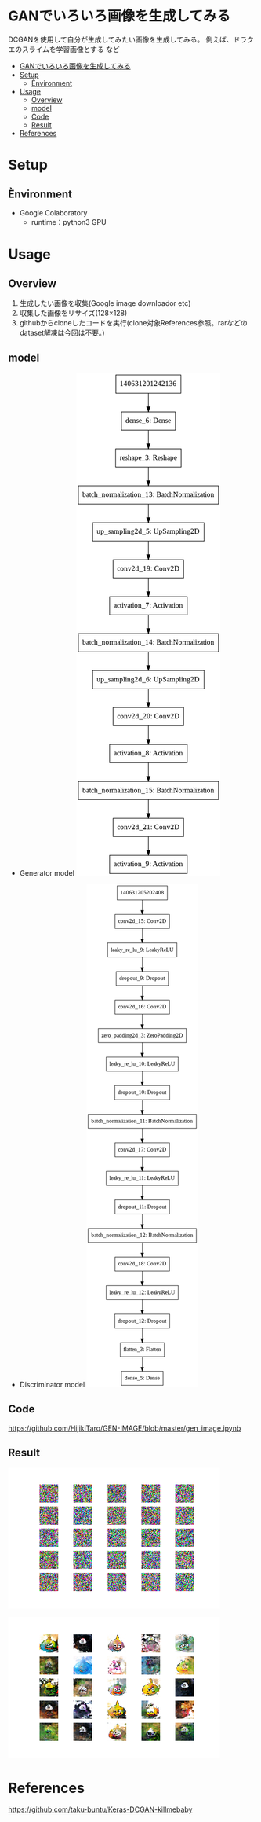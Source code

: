 # GANでいろいろ画像を生成してみる
DCGANを使用して自分が生成してみたい画像を生成してみる。
例えば、ドラクエのスライムを学習画像とする など

- [GANでいろいろ画像を生成してみる](#GAN%E3%81%A7%E3%81%84%E3%82%8D%E3%81%84%E3%82%8D%E7%94%BB%E5%83%8F%E3%82%92%E7%94%9F%E6%88%90%E3%81%97%E3%81%A6%E3%81%BF%E3%82%8B)
- [Setup](#Setup)
  - [Ènvironment](#%C3%88nvironment)
- [Usage](#Usage)
  - [Overview](#Overview)
  - [model](#model)
  - [Code](#Code)
  - [Result](#Result)
- [References](#References)

# Setup
## Ènvironment
- Google Colaboratory
  -  runtime：python3 GPU  
  
# Usage
## Overview
1. 生成したい画像を収集(Google image downloador etc)
2. 収集した画像をリサイズ(128×128)
3. githubからcloneしたコードを実行(clone対象References参照。rarなどのdataset解凍は今回は不要。)

## model
- Generator model
![Generator](image/Gen.png "Generator")

- Discriminator model
![Discriminator](image/Dis.png "Discriminator")

## Code
https://github.com/HijikiTaro/GEN-IMAGE/blob/master/gen_image.ipynb

## Result
![iteration_0](image/iteration_0.png "iteration_0")
  
![iteration_71000](image/iteration_71000.png "iteration_71000")

# References
https://github.com/taku-buntu/Keras-DCGAN-killmebaby  
